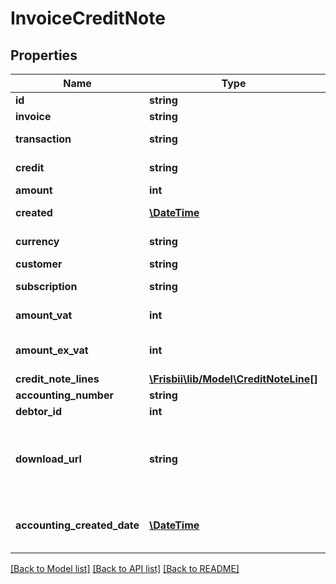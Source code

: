 # InvoiceCreditNote

## Properties
Name | Type | Description | Notes
------------ | ------------- | ------------- | -------------
**id** | **string** | Credit note id | 
**invoice** | **string** | Invoice credited by this note | 
**transaction** | **string** | Refund transaction id if credit note has an associated refund | [optional] 
**credit** | **string** | Credit reference if the credit note relates to a subscription credit | [optional] 
**amount** | **int** | Credit note amount | 
**created** | [**\DateTime**](\DateTime.md) | Creation date for note, in [ISO-8601](http://en.wikipedia.org/wiki/ISO_8601) extended offset date-time format. | 
**currency** | **string** | Credit note currency in [ISO 4217](https://en.wikipedia.org/wiki/ISO_4217) three letter alpha code | 
**customer** | **string** | Customer handle | 
**subscription** | **string** | Subscription handle, will be null for a one-time customer invoice | [optional] 
**amount_vat** | **int** | Credit note vat amount calculated as rounded summed fractional vats for each credit note lines | 
**amount_ex_vat** | **int** | Credit note total amount excluding VAT calculated as summed amounts excl. vats for each credit note lines | [optional] 
**credit_note_lines** | [**\Frisbii\lib/Model\CreditNoteLine[]**](CreditNoteLine.md) | Credit note lines | 
**accounting_number** | **string** | Credit note accounting number | [optional] 
**debtor_id** | **int** | Customer debtor id | [optional] 
**download_url** | **string** | Link to the credit note PDF, available if PDF generation and accounting features are enabled (only for subscription invoices, not charges). Access requires authentication. See https://docs.frisbii.com/reference/authentication. The response is a binary PDF file. | [optional] 
**accounting_created_date** | [**\DateTime**](\DateTime.md) | When the credit note was created. A credit note is created when a non-charging invoice is cancelled or refunded. Timestamp in [ISO-8601](http://en.wikipedia.org/wiki/ISO_8601) extended offset date-time format. | [optional] 

[[Back to Model list]](../../README.md#documentation-for-models) [[Back to API list]](../../README.md#documentation-for-api-endpoints) [[Back to README]](../../README.md)

